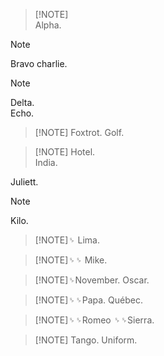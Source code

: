> [!NOTE]\
> Alpha.

> [!NOTE]
> Bravo
> charlie.

> [!NOTE]
> Delta.\
> Echo.

> [!NOTE] Foxtrot.
> Golf.

> [!NOTE] Hotel.\
> India.

Juliett.

> [!NOTE]
>

Kilo.

> [!NOTE]␠
> Lima.

> [!NOTE]␠␠
> Mike.

> [!NOTE]␠November.
> Oscar.

> [!NOTE]␠␠Papa.
> Québec.

> [!NOTE]␠␠Romeo
> ␠␠Sierra.

> [!NOTE]&#32;&#32;Tango.
> Uniform.
